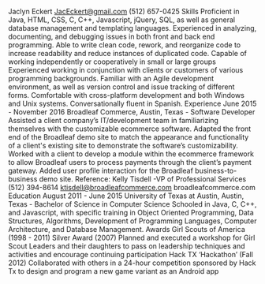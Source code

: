 Jaclyn Eckert			JacEckert@gmail.com			(512) 657-0425
Skills
Proficient in Java, HTML, CSS, C, C++, Javascript, jQuery, SQL, as well as general database management and templating languages.
Experienced in analyzing, documenting, and debugging issues in both front and back end programming.
Able to write clean code, rework, and reorganize code to increase readability and reduce instances of duplicated code.
Capable of working independently or cooperatively in small or large groups
Experienced working in conjunction with clients or customers of various programming backgrounds.
Familiar with an Agile development environment, as well as version control and issue tracking of different forms.
Comfortable with cross-platform development and both Windows and Unix systems.
Conversationally fluent in Spanish.
Experience June 2015 - November 2016
Broadleaf Commerce, Austin, Texas - Software Developer
Assisted a client company’s IT/development team in familiarizing themselves with the customizable ecommerce software.
Adapted the front end of the Broadleaf demo site to match the appearance and functionality of a client's existing site to demonstrate the software’s customizability.
Worked with a client to develop a module within the ecommerce framework to allow Broadleaf users to process payments through the client’s payment gateway.
Added user profile interaction for the Broadleaf business-to-business demo site.
Reference:   Kelly Tisdell -VP of Professional Services
		         (512) 394-8614
		         ktisdell@broadleafcommerce.com
		         broadleafcommerce.com
Education   August 2011 - June 2015
University of Texas at Austin, Austin, Texas - Bachelor of Science in Computer Science
Schooled in Java, C, C++, and Javascript, with specific training in Object Oriented Programming, Data Structures, Algorithms, Development of Programming Languages, Computer Architecture, and Database Management.
Awards
Girl Scouts of America (1998 - 2011) Silver Award (2007)
Planned and executed a workshop for Girl Scout Leaders and their daughters to pass on leadership techniques and activities and encourage continuing participation
Hack TX ‘Hackathon’ (Fall 2012)
Collaborated with others in a 24-hour competition sponsored by Hack Tx to design and program a new game variant as an Android app

